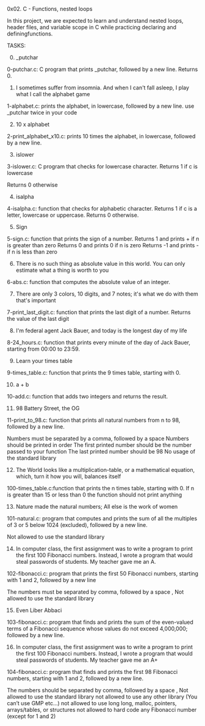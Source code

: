 0x02. C - Functions, nested loops

In this project, we are expected to learn and understand nested loops, header files, and variable scope in C while practicing declaring and definingfunctions.

TASKS:

0. _putchar

0-putchar.c: C program that prints _putchar, followed by a new line. Returns 0.

1. I sometimes suffer from insomnia. And when I can't fall asleep, I play what I call the alphabet game

1-alphabet.c: prints the alphabet, in lowercase, followed by a new line. use _putchar twice in your code

2. 10 x alphabet

2-print_alphabet_x10.c: prints 10 times the alphabet, in lowercase, followed by a new line.

3. islower

3-islower.c: C program that checks for lowercase character. Returns 1 if c is lowercase

Returns 0 otherwise

4. isalpha

4-isalpha.c:  function that checks for alphabetic character. Returns 1 if c is a letter, lowercase or uppercase. Returns 0 otherwise.

5. Sign

5-sign.c: function that prints the sign of a number.
Returns 1 and prints + if n is greater than zero
Returns 0 and prints 0 if n is zero
Returns -1 and prints - if n is less than zero

6. There is no such thing as absolute value in this world. You can only estimate what a thing is worth to you

6-abs.c: function that computes the absolute value of an integer.

7. There are only 3 colors, 10 digits, and 7 notes; it's what we do with them that's important

7-print_last_digit.c: function that prints the last digit of a number.
Returns the value of the last digit

8. I'm federal agent Jack Bauer, and today is the longest day of my life

8-24_hours.c: function that prints every minute of the day of Jack Bauer, starting from 00:00 to 23:59.

9. Learn your times table

9-times_table.c: function that prints the 9 times table, starting with 0.

10. a + b

10-add.c: function that adds two integers and returns the result.

11. 98 Battery Street, the OG

11-print_to_98.c: function that prints all natural numbers from n to 98, followed by a new line.

Numbers must be separated by a comma, followed by a space
Numbers should be printed in order
The first printed number should be the number passed to your function
The last printed number should be 98
No usage of the standard library

12. The World looks like a multiplication-table, or a mathematical equation, which, turn it how you will, balances itself

100-times_table.c:function that prints the n times table, starting with 0.
If n is greater than 15 or less than 0 the function should not print anything

13. Nature made the natural numbers; All else is the work of women

101-natural.c: program that computes and prints the sum of all the multiples of 3 or 5 below 1024 (excluded), followed by a new line.

Not allowed to use the standard library


14. In computer class, the first assignment was to write a program to print the first 100 Fibonacci numbers. Instead, I wrote a program that would steal passwords of students. My teacher gave me an A.

102-fibonacci.c: program that prints the first 50 Fibonacci numbers, starting with 1 and 2, followed by a new line

The numbers must be separated by comma, followed by a space , 
Not allowed to use the standard library


15. Even Liber Abbaci

103-fibonacci.c: program that finds and prints the sum of the even-valued terms of a Fibonacci sequence whose values do not exceed 4,000,000; followed by a new line.


16. In computer class, the first assignment was to write a program to print the first 100 Fibonacci numbers. Instead, I wrote a program that would steal passwords of students. My teacher gave me an A+

104-fibonacci.c: program that finds and prints the first 98 Fibonacci numbers, starting with 1 and 2, followed by a new line.

The numbers should be separated by comma, followed by a space ,
Not allowed to use the standard library
not allowed to use any other library (You can’t use GMP etc…)
not allowed to use long long, malloc, pointers, arrays/tables, or structures
not allowed to hard code any Fibonacci number (except for 1 and 2)






